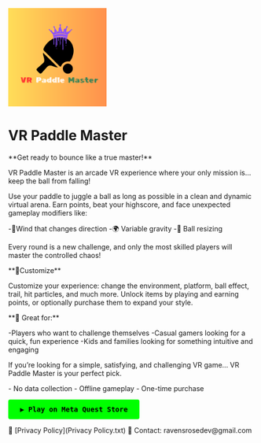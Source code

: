 <img src="logo.png" alt="Logo" width="200"/>

# VR Paddle Master

<p>**Get ready to bounce like a true master!**</p>
<p>VR Paddle Master is an arcade VR experience where your only mission is… keep the ball from falling!</p>
<p>Use your paddle to juggle a ball as long as possible in a clean and dynamic virtual arena. Earn points, beat your highscore, and face unexpected gameplay modifiers like:</p>
<p>
 -🍃Wind that changes direction
 -🌍 Variable gravity
 -🔻 Ball resizing
 </p>
<p>Every round is a new challenge, and only the most skilled players will master the controlled chaos!</p>
<p>**🎨Customize**</p>
<p>Customize your experience: change the environment, platform, ball effect, trail, hit particles, and much more. Unlock items by playing and earning points, or optionally purchase them to expand your style.</p>
<p>**🔁 Great for:**</p>
<p>
 -Players who want to challenge themselves
 -Casual gamers looking for a quick, fun experience
 -Kids and families looking for something intuitive and engaging
</p>
<p>If you’re looking for a simple, satisfying, and challenging VR game... VR Paddle Master is your perfect pick.</p>
<p>
- No data collection
- Offline gameplay
- One-time purchase
</p>
<p>
<a href="https://www.meta.com/experiences/vr/1234567890" target="_blank" style="
    display: inline-block;
    background-color: #00ff00;
    color: black;
    padding: 12px 24px;
    font-weight: bold;
    border-radius: 4px;
    text-decoration: none;
    font-family: monospace;
 ">
    ▶️ Play on Meta Quest Store
 </a>
</p>
📜 [Privacy Policy](Privacy Policy.txt)  
📧 Contact: ravensrosedev@gmail.com
